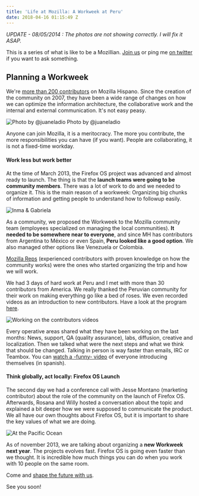 ```yaml
---
title: 'Life at Mozilla: A Workweek at Peru'
date: 2018-04-16 01:15:49 Z
---
```


*UPDATE - 08/05/2014 : The photos are not showing correctly. I will fix it ASAP.*

This is a series of what is like to be a Mozillian. [Join us](http://mozilla-hispano.org/participa) or ping me [on twitter](http://twitter.com/fjaguero) if you want to ask something.

## Planning a Workweek

We're [more than 200 contributors](https://www.mozilla-hispano.org/documentacion/Colaboradores) on Mozilla Hispano. Since the creation of the community on 2007, they have been a wide range of changes on how we can optimize the information architecture, the collaborative work and the internal and external communication. It's not easy peasy.

![Photo by @juaneladio](https://dl.dropboxusercontent.com/s/y0s0okm00ytsx0i/workeek-todos.jpg)
Photo by @juaneladio

Anyone can join Mozilla, it is a meritocracy. The more you contribute, the more responsibilities you can have (if you want). People are collaborating, it is not a fixed-time workday.

#### Work less but work better

At the time of March 2013, the Firefox OS project was advanced and almost ready to launch. The thing is that the **launch teams were going to be community members**. There was a lot of work to do and we needed to organize it. This is the main reason of a workweek: Organizing big chunks of information and getting people to understand how to followup easily.

![Inma & Gabriela](https://dl.dropboxusercontent.com/s/1r1gfs01xc3hvup/workweek-paratodos.jpg)

As a community, we proposed the Workweek to the Mozilla community team (employees specialized on managing the local communities). **It needed to be somewhere near to everyone**, and since MH has contributors from Argentina to México or even Spain, **Peru looked like a good option**. We also managed other options like Venezuela or Colombia.

[Mozilla Reps](https://reps.mozilla.org/) (experienced contributors with proven knowledge on how the community works) were the ones who started organizing the trip and how we will work.

We had 3 days of hard work at Peru and I met with more than 30 contributors from America. We really thanked the Peruvian community for their work on making everything go like a bed of roses. We even recorded videos as an introduction to new contributors. Have a look at the program [here](https://www.mozilla-hispano.org/documentacion/Mozilla_Hispano_Work_Week_2013).

![Working on the contributors videos](https://dl.dropboxusercontent.com/s/q14i6wzm3ziceki/workweek-videowip.jpg?dl=1&token_hash=AAF_Jp0TPic2HD31ttxH-pr9jIB5TUtfUIxk1sI9nrXx1Q)

Every operative areas shared what they have been working on the last months: News, support, QA (quality assurance), labs, diffusion, creative and localization. Then we talked what were the next steps and what we think that should be changed. Talking in person is way faster than emails, IRC or Teambox. You can [watch a -funny- video](https://www.youtube.com/watch?v=YZC9rZEvonQ) of everyone introducing themselves (in spanish).


#### Think globally, act locally: Firefox OS Launch

The second day we had a conference call with Jesse Montano (marketing contributor) about the role of the community on the launch of Firefox OS. Afterwards, Rosana and Willy hosted a conversation about the topic and explained a bit deeper how we were supposed to communicate the product. We all have our own thoughts about Firefox OS, but it is important to share the key values of what we are doing.


![At the Pacific Ocean](https://dl.dropboxusercontent.com/s/4qgxz5dl3gao7dj/workweek-playa.jpg?dl=1&token_hash=AAE70RynM4NSEOLMmE2XEzUbLJ31cxu-Y0upKy9HUzGcOA)

As of november 2013, we are talking about organizing a **new Workweek next year**. The projects evolves fast. Firefox OS is going even faster than we thought. It is incredible how much things you can do when you work with 10 people on the same room.

Come and [shape the future with us](http://mozilla-hispano.org/participa).

See you soon!
